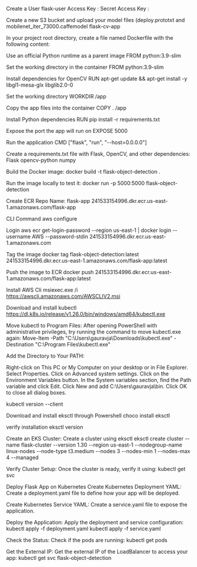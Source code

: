 Create a User flask-user Access Key : Secret Access Key :

Create a new S3 bucket and upload your model files (deploy.prototxt and mobilenet_iter_73000.caffemodel flask-cv-app

In your project root directory, create a file named Dockerfile with the following content:

Use an official Python runtime as a parent image
FROM python:3.9-slim

Set the working directory in the container
FROM python:3.9-slim

Install dependencies for OpenCV
RUN apt-get update && apt-get install -y
libgl1-mesa-glx
libglib2.0-0

Set the working directory
WORKDIR /app

Copy the app files into the container
COPY . /app

Install Python dependencies
RUN pip install -r requirements.txt

Expose the port the app will run on
EXPOSE 5000

Run the application
CMD ["flask", "run", "--host=0.0.0.0"]

Create a requirements.txt file with Flask, OpenCV, and other dependencies: Flask opencv-python numpy

Build the Docker image: docker build -t flask-object-detection .

Run the image locally to test it: docker run -p 5000:5000 flask-object-detection

Create ECR Repo Name: flask-app 241533154996.dkr.ecr.us-east-1.amazonaws.com/flask-app

CLI Command aws configure

Login aws ecr get-login-password --region us-east-1 | docker login --username AWS --password-stdin 241533154996.dkr.ecr.us-east-1.amazonaws.com

Tag the image docker tag flask-object-detection:latest 241533154996.dkr.ecr.us-east-1.amazonaws.com/flask-app:latest

Push the image to ECR docker push 241533154996.dkr.ecr.us-east-1.amazonaws.com/flask-app:latest

Install AWS Cli msiexec.exe /i https://awscli.amazonaws.com/AWSCLIV2.msi

Download and install kubectl https://dl.k8s.io/release/v1.26.0/bin/windows/amd64/kubectl.exe

Move kubectl to Program Files: After opening PowerShell with administrative privileges, try running the command to move kubectl.exe again: Move-Item -Path "C:\Users\gauravja\Downloads\kubectl.exe" -Destination "C:\Program Files\kubectl.exe"

Add the Directory to Your PATH:

Right-click on This PC or My Computer on your desktop or in File Explorer. Select Properties. Click on Advanced system settings. Click on the Environment Variables button. In the System variables section, find the Path variable and click Edit. Click New and add C:\Users\gauravja\bin. Click OK to close all dialog boxes.

kubectl version --client

Download and install eksctl through Powershell choco install eksctl

verify installation eksctl version

Create an EKS Cluster: Create a cluster using eksctl eksctl create cluster --name flask-cluster --version 1.30 --region us-east-1 --nodegroup-name linux-nodes --node-type t3.medium --nodes 3 --nodes-min 1 --nodes-max 4 --managed

Verify Cluster Setup: Once the cluster is ready, verify it using: kubectl get svc

Deploy Flask App on Kubernetes Create Kubernetes Deployment YAML: Create a deployment.yaml file to define how your app will be deployed.

Create Kubernetes Service YAML: Create a service.yaml file to expose the application.

Deploy the Application: Apply the deployment and service configuration: kubectl apply -f deployment.yaml kubectl apply -f service.yaml

Check the Status: Check if the pods are running: kubectl get pods

Get the External IP: Get the external IP of the LoadBalancer to access your app: kubectl get svc flask-object-detection
